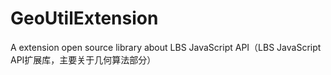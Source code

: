 # GeoUtilExtension
A extension open source library about LBS JavaScript API（LBS JavaScript API扩展库，主要关于几何算法部分）
